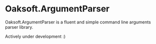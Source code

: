 # Oaksoft.ArgumentParser

Oaksoft.ArgumentParser is a fluent and simple command line arguments parser library.

Actively under development :)

